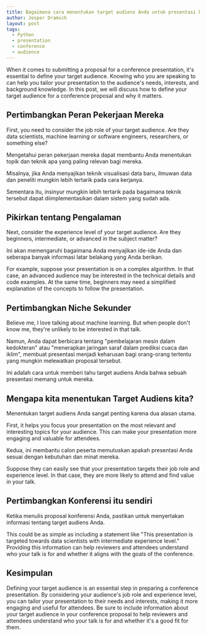 ```yaml
---
title: Bagaimana cara menentukan target audiens Anda untuk presentasi konferensi Python?
author: Jesper Dramsch
layout: post
tags:
  - Python
  - presentation
  - conference
  - audience
---
```


When it comes to submitting a proposal for a conference presentation, it's essential to define your target audience. Knowing who you are speaking to can help you tailor your presentation to the audience's needs, interests, and background knowledge. In this post, we will discuss how to define your target audience for a conference proposal and why it matters.

## Pertimbangkan Peran Pekerjaan Mereka

First, you need to consider the job role of your target audience. Are they data scientists, machine learning or software engineers, researchers, or something else?

Mengetahui peran pekerjaan mereka dapat membantu Anda menentukan topik dan teknik apa yang paling relevan bagi mereka.

Misalnya, jika Anda menyajikan teknik visualisasi data baru, ilmuwan data dan peneliti mungkin lebih tertarik pada cara kerjanya.

Sementara itu, insinyur mungkin lebih tertarik pada bagaimana teknik tersebut dapat diimplementasikan dalam sistem yang sudah ada.

## Pikirkan tentang Pengalaman

Next, consider the experience level of your target audience. Are they beginners, intermediate, or advanced in the subject matter?

Ini akan memengaruhi bagaimana Anda menyajikan ide-ide Anda dan seberapa banyak informasi latar belakang yang Anda berikan.

For example, suppose your presentation is on a complex algorithm. In that case, an advanced audience may be interested in the technical details and code examples. At the same time, beginners may need a simplified explanation of the concepts to follow the presentation.

## Pertimbangkan Niche Sekunder

Believe me, I love talking about machine learning. But when people don't know me, they're unlikely to be interested in that talk.

Namun, Anda dapat berbicara tentang "pembelajaran mesin dalam kedokteran" atau "menerapkan jaringan saraf dalam prediksi cuaca dan iklim", membuat presentasi menjadi keharusan bagi orang-orang tertentu yang mungkin melewatkan proposal tersebut.

Ini adalah cara untuk memberi tahu target audiens Anda bahwa sebuah presentasi memang untuk mereka.

## Mengapa kita menentukan Target Audiens kita?

Menentukan target audiens Anda sangat penting karena dua alasan utama.

First, it helps you focus your presentation on the most relevant and interesting topics for your audience. This can make your presentation more engaging and valuable for attendees.

Kedua, ini membantu calon peserta memutuskan apakah presentasi Anda sesuai dengan kebutuhan dan minat mereka.

Suppose they can easily see that your presentation targets their job role and experience level. In that case, they are more likely to attend and find value in your talk.

## Pertimbangkan Konferensi itu sendiri

Ketika menulis proposal konferensi Anda, pastikan untuk menyertakan informasi tentang target audiens Anda.

This could be as simple as including a statement like "This presentation is targeted towards data scientists with intermediate experience level." Providing this information can help reviewers and attendees understand who your talk is for and whether it aligns with the goals of the conference.

## Kesimpulan

Defining your target audience is an essential step in preparing a conference presentation. By considering your audience's job role and experience level, you can tailor your presentation to their needs and interests, making it more engaging and useful for attendees. Be sure to include information about your target audience in your conference proposal to help reviewers and attendees understand who your talk is for and whether it's a good fit for them.
